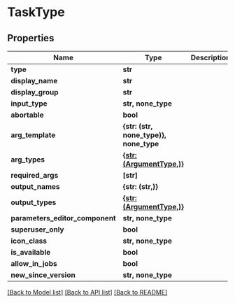# TaskType


## Properties

Name | Type | Description | Notes
------------ | ------------- | ------------- | -------------
**type** | **str** |  | 
**display_name** | **str** |  | 
**display_group** | **str** |  | 
**input_type** | **str, none_type** |  | 
**abortable** | **bool** |  | 
**arg_template** | **{str: (str, none_type)}, none_type** |  | 
**arg_types** | [**{str: (ArgumentType,)}**](ArgumentType.md) |  | [readonly] 
**required_args** | **[str]** |  | 
**output_names** | **{str: (str,)}** |  | 
**output_types** | [**{str: (ArgumentType,)}**](ArgumentType.md) |  | [readonly] 
**parameters_editor_component** | **str, none_type** |  | 
**superuser_only** | **bool** |  | 
**icon_class** | **str, none_type** |  | 
**is_available** | **bool** |  | [readonly] 
**allow_in_jobs** | **bool** |  | 
**new_since_version** | **str, none_type** |  | 

[[Back to Model list]](../README.md#models) [[Back to API list]](../README.md#api-endpoints) [[Back to README]](../README.md)


